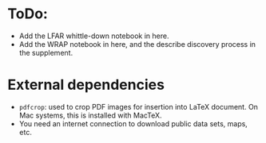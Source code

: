 




# ToDo:

- Add the LFAR whittle-down notebook in here.
- Add the WRAP notebook in here, and the describe discovery process
  in the supplement.

# External dependencies

- `pdfcrop`:  used to crop PDF images for insertion into LaTeX document. On Mac
systems, this is installed with MacTeX.
- You need an internet connection to download public data sets, maps, etc.
